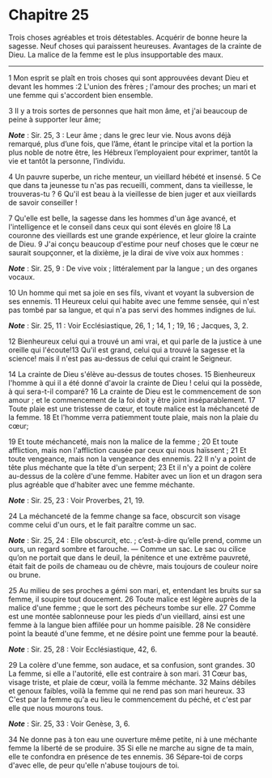 # Chapitre 25

Trois choses agréables et trois détestables.
Acquérir de bonne heure la sagesse.
Neuf choses qui paraissent heureuses.
Avantages de la crainte de Dieu.
La malice de la femme est le plus insupportable des maux.

***

1 Mon esprit se plaît en trois choses qui sont approuvées devant Dieu et devant les hommes :2 L'union des frères ; l'amour des proches; un mari et une femme qui s'accordent bien ensemble.


3 Il y a trois sortes de personnes que hait mon âme, et j'ai beaucoup de peine à supporter leur âme;

***Note*** :  Sir. 25, 3 : Leur âme ; dans le grec leur vie. Nous avons déjà remarqué, plus d’une fois, que l’âme, étant le principe vital et la portion la plus noble de notre être, les Hébreux l’employaient pour exprimer, tantôt la vie et tantôt la personne, l’individu.

4 Un pauvre superbe, un riche menteur, un vieillard hébété et insensé. 5 Ce que dans ta jeunesse tu n'as pas recueilli, comment, dans ta vieillesse, le trouveras-tu ? 6 Qu'il est beau à la vieillesse de bien juger et aux vieillards de savoir conseiller !


7 Qu'elle est belle, la sagesse dans les hommes d'un âge avancé, et l'intelligence et le conseil dans ceux qui sont élevés en gloire !8 La couronne des vieillards est une grande expérience, et leur gloire la crainte de Dieu. 9 J'ai conçu beaucoup d'estime pour neuf choses que le cœur ne saurait soupçonner, et la dixième, je la dirai de vive voix aux hommes :

***Note*** :  Sir. 25, 9 : De vive voix ; littéralement par la langue ; un des organes vocaux.

10 Un homme qui met sa joie en ses fils, vivant et voyant la subversion de ses ennemis. 11 Heureux celui qui habite avec une femme sensée, qui n'est pas tombé par sa langue, et qui n'a pas servi des hommes indignes de lui.

***Note*** :  Sir. 25, 11 : Voir Ecclésiastique, 26, 1 ; 14, 1 ; 19, 16 ; Jacques, 3, 2.


12 Bienheureux celui qui a trouvé un ami vrai, et qui parle de la justice à une oreille qui l'écoute!13 Qu'il est grand, celui qui a trouvé la sagesse et la science! mais il n'est pas au-dessus de celui qui craint le Seigneur.


14 La crainte de Dieu s'élève au-dessus de toutes choses. 15 Bienheureux l'homme à qui il a été donné d'avoir la crainte de Dieu ! celui qui la possède, à qui sera-t-il comparé? 16 La crainte de Dieu est le commencement de son amour ; et le commencement de la foi doit y être joint inséparablement. 17 Toute plaie est une tristesse de cœur, et toute malice est la méchanceté de la femme. 18 Et l'homme verra patiemment toute plaie, mais non la plaie du cœur;


19 Et toute méchanceté, mais non la malice de la femme ; 20 Et toute affliction, mais non l'affliction causée par ceux qui nous haïssent ; 21 Et toute vengeance, mais non la vengeance des ennemis. 22 Il n'y a point de tête plus méchante que la tête d'un serpent; 23 Et il n'y a point de colère au-dessus de la colère d'une femme. Habiter avec un lion et un dragon sera plus agréable que d'habiter avec une femme méchante.

***Note*** :  Sir. 25, 23 : Voir Proverbes, 21, 19.


24 La méchanceté de la femme change sa face, obscurcit son visage comme celui d'un ours, et le fait paraître comme un sac.

***Note*** :  Sir. 25, 24 : Elle obscurcit, etc. ; c’est-à-dire qu’elle prend, comme un ours, un regard sombre et farouche. ― Comme un sac. Le sac ou cilice qu’on ne portait que dans le deuil, la pénitence et une extrême pauvreté, était fait de poils de chameau ou de chèvre, mais toujours de couleur noire ou brune.

25 Au milieu de ses proches a gémi son mari, et, entendant les bruits sur sa femme, il soupire tout doucement. 26 Toute malice est légère auprès de la malice d'une femme ; que le sort des pécheurs tombe sur elle. 27 Comme est une montée sablonneuse pour les pieds d'un vieillard, ainsi est une femme à la langue bien affilée pour un homme paisible. 28 Ne considère point la beauté d'une femme, et ne désire point une femme pour la beauté.

***Note*** :  Sir. 25, 28 : Voir Ecclésiastique, 42, 6.

29 La colère d'une femme, son audace, et sa confusion, sont grandes. 30 La femme, si elle a l'autorité, elle est contraire à son mari. 31 Cœur bas, visage triste, et plaie de cœur, voilà la femme méchante. 32 Mains débiles et genoux faibles, voilà la femme qui ne rend pas son mari heureux. 33 C'est par la femme qu'a eu lieu le commencement du péché, et c'est par elle que nous mourons tous.

***Note*** :  Sir. 25, 33 : Voir Genèse, 3, 6.

34 Ne donne pas à ton eau une ouverture même petite, ni à une méchante femme la liberté de se produire. 35 Si elle ne marche au signe de ta main, elle te confondra en présence de tes ennemis. 36 Sépare-toi de corps d'avec elle, de peur qu'elle n'abuse toujours de toi.

